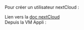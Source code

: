 Pour créer un utilisateur nextCloud :  

Lien vers la [doc nextCloud](https://docs.nextcloud.com/server/latest/admin_manual/configuration_server/occ_command.html#user-commands)  
Depuis la VM Appli :  
